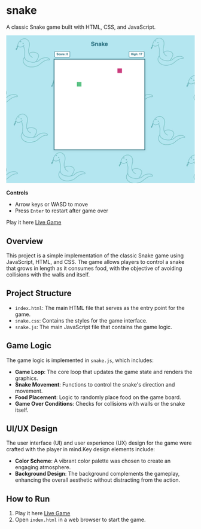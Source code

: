 # snake

A classic Snake game built with HTML, CSS, and JavaScript.

<div align="center">
  <img src="https://github.com/annagornyitzki/snake/blob/main/snake-gameplay.png?raw=true" width="550"/>
</div>

**Controls**
- Arrow keys or WASD to move  
- Press `Enter` to restart after game over

Play it here [Live Game](https://annagornyitzki.github.io/snake/)

## Overview
This project is a simple implementation of the classic Snake game using JavaScript, HTML, and CSS. The game allows players to control a snake that grows in length as it consumes food, with the objective of avoiding collisions with the walls and itself.

## Project Structure
- `index.html`: The main HTML file that serves as the entry point for the game.
- `snake.css`: Contains the styles for the game interface.
- `snake.js`: The main JavaScript file that contains the game logic.

## Game Logic
The game logic is implemented in `snake.js`, which includes:
- **Game Loop**: The core loop that updates the game state and renders the graphics.
- **Snake Movement**: Functions to control the snake's direction and movement.
- **Food Placement**: Logic to randomly place food on the game board.
- **Game Over Conditions**: Checks for collisions with walls or the snake itself.


## UI/UX Design

The user interface (UI) and user experience (UX) design for the game were crafted with the player in mind.Key design elements include:

- **Color Scheme**: A vibrant color palette was chosen to create an engaging atmosphere.
- **Background Design**: The background complements the gameplay, enhancing the overall aesthetic without distracting from the action.


## How to Run
1. Play it here [Live Game](https://annagornyitzki.github.io/snake/)
2. Open `index.html` in a web browser to start the game.
